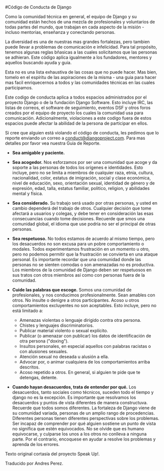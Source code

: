 #Código de Conducta de Django

Como la comunidad técnica en general, el equipo de Django y su comunidad están hechos de una mezcla de profesionales y voluntarios de todas partes del mundo, que trabajan en cada aspecto de la misión - incluso mentorias, enseñanza y conectando personas.

La diversidad es una de nuestras mas grandes fortalezas, pero tambien puede llevar a problemas de comunicación e infelicidad. Para tal propósito, tenemos algunas reglas bñasicas a las cuales solicitamos que las personas se adhieran. Este código aplica igualmente a los fundadores, mentores y aquellos buscando ayuda y guia.

Esta no es una lista exhaustiva de las cosas que no puede hacer. Mas bien, tomelo en el espíritu de las aspiraciones de la misma - una guia para hacer mas facil enriquecernos a todos y las comunidades técnicas en las cuales participamos.

Este codigo de conducta aplica a todos espacios administrados por el proyecto Django o de la fundación Django Software. Esto incluye IRC, las listas de correos, el software de seguimiento, eventos DSF y otros foros creados por el equipo de proyecto los cuales la comunidad usa para comunicación. Adicionalmente, violaciones a este codigo fuera de estos espacios puede afectar la abilidad de la persona de participar en ellos.

Si cree que alguien está violando el código de conducta, les pedimos que lo reporte enviando un correo a conduct@djangoproject.com. Para mas detalles por favor vea nuestra Guia de Reporte.

* **Sea amigable y paciente.**
* **Sea acogedor.** Nos esforzamos por ser una comunidad que acoge y da soporte a las personas de todos los orígenes e identidades. Esto incluye, pero no se limita a miembros de cualquier raza, etnia, cultura, nacionalidad, color, estatus de imigración, social y clase económica, nivel de educación, sexo, orientación sexual, identidad de género y de expresión, edad, talla, estatus familiar, politico, religion, y abilidades mental y física.

* **Sea considerado.** Su trabajo será usado por otras personas, y usted en cambio dependerá del trabajo de otros. Cualquier decisión que tome afectará a usuarios y colegas, y debe tener en consideración las esas consecuancias cuando tome decisiones. Recuerde que smos una comunidad global, el idioma que use podría no ser el principal de otras personas.

* **Sea respetuoso.** No todos estamos de acuerdo al mismo tiempo, pero los desacuerdos no son excusa para un pobre comportamiento o modales. Todos experimentamos frustración en un momento u otro, pero no podemos permitir que la frustración se convierta en una ataque personal. Es importante recordar que una comunidad donde las personas no se sienten comodas o son amenazadas no es productiva. Los miembros de la comunidad de Django deben ser respetuosos en sus tratos con otros miembros así como con personas fuera de la comunidad.

*  **Cuide las palabras que escoge.** Somos una comunidad de profesionales, y nos conducimos profesionalmente. Sean amables con otros. No insulte o denigre a otros participantes. Acoso u otros comportamientos excluyentes no son aceptables. Esto incluye, pero no está limitado a:
    * Amenazas violentas o lenguaje dirigido contra otra persona.
    * Chistes y lenguajes discriminatorios.
    * Publicar material violento o sexual explícito.
    * Publicar (o amenazar con publicar) los datos de identificación de otra persona ("doxing").
    * Insultos personales, en especial aquellos con palabras racistas o con alusiones sexuales.
    * Atención sexual no deseada u alusión a ella.
    * Advocar por, o animar cualquiera de los comportamientos arriba descritos.
    * Acoso repetido a otros. En general, si alguien te pide que te detengas, detente.

* **Cuando hayan desacuerdos, trata de entender por qué.** Los desacuerdos, tanto sociales como técnicos, suceden todo el tiempo y django no es la excepción. Es importante que resolvamos los desacuerdos y puntos de vista diferentes de manera constructuva. Recuerde que todos somos diferentes. La fortaleza de Django viene de su comunidad variada, personas de un amplio rango de procedencias. Diferentes personas tienen diferentes perspectivas sobre los problemas. Ser incapaz de comprender por qué alguien sostiene un punto de vista no significa que estén equivocados. No se olvide que es humano equivocarse, y culparse los unos a los otros no conlleva a ninguna parte. Por el contrario, encoquese en ayudar a resolve los problemas y aprenda de los errores.

Texto original cortasía del proyecto Speak Up!.

Traducido por Andres Perez.